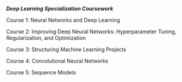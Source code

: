 ***Deep Learning Specialization Coursework***

Course 1: Neural Networks and Deep Learning

Course 2: Improving Deep Neural Networks: Hyperparameter Tuning, Regularization, and Optimization

Course 3: Structuring Machine Learning Projects

Course 4: Convolutional Neural Networks

Course 5: Sequence Models
